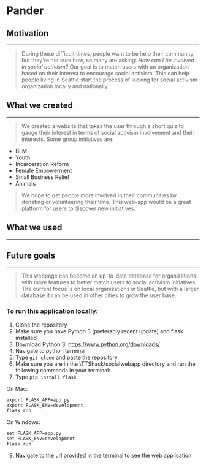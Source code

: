# Pander
## Motivation
---
>  During these difficult times, people want to be help their community, but they're not sure how, so many are asking:
> *How can I be involved in social activism?*
> Our goal is to match users with an organization based on their interest to encourage social activism. This can help people living in Seattle start the process of looking for social activism organization locally and nationally.
## What we created
---
> We created a website that takes the user through a short quiz to gauge their interest in terms of social activism involvement and their interests. 
> Some group initiatives are:
  * BLM
  * Youth
  * Incarceration Reform
  * Female Empowerment
  * Small Business Relief
  * Animals
  
 > We hope to get people more involved in their communities by donating or volunteering their time. This web-app would be a great platform for users to discover new initiatives.

## What we used
---


## Future goals
---
> This webpage can become an up-to-date database for organizations with more features to better match users to social activism initiatives. The current focus is on local organizations in Seattle, but with a larger database it can be used in other cities to grow the user base.

### To run this application locally:

1. Clone the repository
2. Make sure you have Python 3 (preferably recent update) and flask installed
3. Download Python 3: https://www.python.org/downloads/
4. Navigate to python terminal
5. Type ```git clone``` and paste the repository
7. Make sure you are in the \TTShack\socialwebapp directory and run the following commands in your terminal:
8. Type ```pip install flask```

On Mac:
```
export FLASK_APP=app.py
export FLASK_ENV=development
flask run
```

On Windows:
```
set FLASK_APP=app.py
set FLASK_ENV=development
flask run
```

9. Navigate to the url provided in the terminal to see the web application

